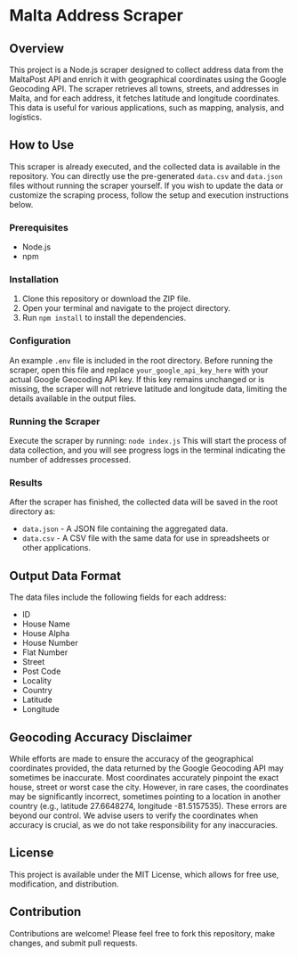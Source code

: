 # Malta Address Scraper

## Overview
This project is a Node.js scraper designed to collect address data from the MaltaPost API and enrich it with geographical coordinates using the Google Geocoding API. The scraper retrieves all towns, streets, and addresses in Malta, and for each address, it fetches latitude and longitude coordinates. This data is useful for various applications, such as mapping, analysis, and logistics.

## How to Use
This scraper is already executed, and the collected data is available in the repository. You can directly use the pre-generated `data.csv` and `data.json` files without running the scraper yourself. If you wish to update the data or customize the scraping process, follow the setup and execution instructions below.

### Prerequisites
- Node.js
- npm

### Installation
1. Clone this repository or download the ZIP file.
2. Open your terminal and navigate to the project directory.
3. Run `npm install` to install the dependencies.

### Configuration
An example `.env` file is included in the root directory. Before running the scraper, open this file and replace `your_google_api_key_here` with your actual Google Geocoding API key. If this key remains unchanged or is missing, the scraper will not retrieve latitude and longitude data, limiting the details available in the output files.

### Running the Scraper
Execute the scraper by running: `node index.js`
This will start the process of data collection, and you will see progress logs in the terminal indicating the number of addresses processed.

### Results
After the scraper has finished, the collected data will be saved in the root directory as:
- `data.json` - A JSON file containing the aggregated data.
- `data.csv` - A CSV file with the same data for use in spreadsheets or other applications.

## Output Data Format
The data files include the following fields for each address:
- ID
- House Name
- House Alpha
- House Number
- Flat Number
- Street
- Post Code
- Locality
- Country
- Latitude
- Longitude

## Geocoding Accuracy Disclaimer
While efforts are made to ensure the accuracy of the geographical coordinates provided, the data returned by the Google Geocoding API may sometimes be inaccurate. Most coordinates accurately pinpoint the exact house, street or worst case the city. However, in rare cases, the coordinates may be significantly incorrect, sometimes pointing to a location in another country (e.g., latitude 27.6648274, longitude -81.5157535). These errors are beyond our control. We advise users to verify the coordinates when accuracy is crucial, as we do not take responsibility for any inaccuracies.

## License
This project is available under the MIT License, which allows for free use, modification, and distribution.

## Contribution
Contributions are welcome! Please feel free to fork this repository, make changes, and submit pull requests.